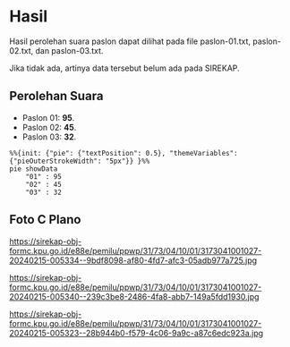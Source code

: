# Hasil

Hasil perolehan suara paslon dapat dilihat pada file paslon-01.txt, paslon-02.txt, dan paslon-03.txt.

Jika tidak ada, artinya data tersebut belum ada pada SIREKAP.

## Perolehan Suara

 * Paslon 01: **95**.
 * Paslon 02: **45**.
 * Paslon 03: **32**.

```mermaid
%%{init: {"pie": {"textPosition": 0.5}, "themeVariables": {"pieOuterStrokeWidth": "5px"}} }%%
pie showData
    "01" : 95
    "02" : 45
    "03" : 32
```
## Foto C Plano

https://sirekap-obj-formc.kpu.go.id/e88e/pemilu/ppwp/31/73/04/10/01/3173041001027-20240215-005334--9bdf8098-af80-4fd7-afc3-05adb977a725.jpg

https://sirekap-obj-formc.kpu.go.id/e88e/pemilu/ppwp/31/73/04/10/01/3173041001027-20240215-005340--239c3be8-2486-4fa8-abb7-149a5fdd1930.jpg

https://sirekap-obj-formc.kpu.go.id/e88e/pemilu/ppwp/31/73/04/10/01/3173041001027-20240215-005323--28b944b0-f579-4c06-9a9c-a87c6edc923a.jpg
